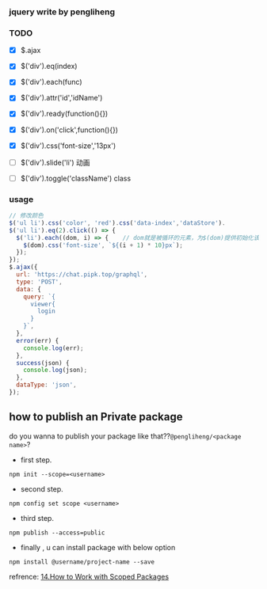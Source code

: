 ### jquery write by pengliheng


### TODO
- [x] $.ajax
- [x] $('div').eq(index)
- [x] $('div').each(func)
- [x] $('div').attr('id','idName')
- [x] $('div').ready(function(){})
- [x] $('div').on('click',function(){})
- [x] $('div').css('font-size','13px')
- [ ] $('div').slide('li') 动画
- [ ] $('div').toggle('className') class


### usage
```js
// 修改颜色
$('ul li').css('color', 'red').css('data-index','dataStore').
$('ul li').eq(2).click(() => {
  $('li').each((dom, i) => {    // dom就是被循环的元素，为$(dom)提供初始化该dom，第i个元素。
    $(dom).css('font-size', `${(i + 1) * 10}px`);
  });
});
$.ajax({
  url: 'https://chat.pipk.top/graphql',
  type: 'POST',
  data: {
    query: `{
      viewer{
        login
      }
    }`,
  },
  error(err) {
    console.log(err);
  },
  success(json) {
    console.log(json);
  },
  dataType: 'json',
});
```


## how to publish an Private package


do you wanna to publish your package like that??`@pengliheng/<package name>`?

- first step.
```
npm init --scope=<username>
```
- second step.
```
npm config set scope <username>
```
- third step.
```
npm publish --access=public
```
- finally , u can install package with below option
```
npm install @username/project-name --save
```


refrence: [14.How to Work with Scoped Packages](https://docs.npmjs.com/getting-started/scoped-packages)
